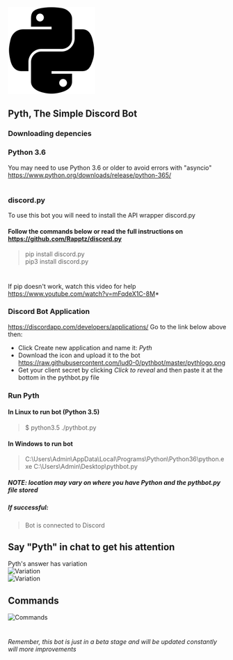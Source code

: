 ![Variation](https://raw.githubusercontent.com/lud0-0/pythbot/master/pythlogo.png)
## Pyth, The Simple Discord Bot  
### Downloading depencies
### Python 3.6 
You may need to use Python 3.6 or older to avoid errors with "asyncio"
https://www.python.org/downloads/release/python-365/
#
### discord.py
To use this bot you will need to install the API wrapper discord.py  
#### Follow the commands below or read the full instructions on https://github.com/Rapptz/discord.py  
> pip install discord.py  
> pip3 install discord.py  
#
If pip doesn't work, watch this video for help https://www.youtube.com/watch?v=mFqdeX1C-8M*
### Discord Bot Application
https://discordapp.com/developers/applications/
Go to the link below above then:  
*  Click Create new application and name it: *Pyth*  
*  Download the icon and upload it to the bot https://raw.githubusercontent.com/lud0-0/pythbot/master/pythlogo.png
*  Get your client secret by clicking *Click to reveal* and then paste it at the bottom in the pythbot.py file 
### Run Pyth 
#### In Linux to run bot (Python 3.5)
> $ python3.5 ./pythbot.py
#### In Windows to run bot 
> C:\Users\Admin\AppData\Local\Programs\Python\Python36\python.exe C:\Users\Admin\Desktop\pythbot.py  
##### NOTE: location may vary on where you have Python and the pythbot.py file stored
##### If successful:  
> Bot is connected to Discord
###
##  
##  
## Say "Pyth" in chat to get his attention
Pyth's answer has variation  
![Variation](https://raw.githubusercontent.com/ludzero/pythbot1/master/vary1.png)  
![Variation](https://raw.githubusercontent.com/ludzero/pythbot1/master/vary2.jpg)
## Commands
![Commands](https://raw.githubusercontent.com/ludzero/pythbot1/master/commandspyth.PNG)
#
#
*Remember, this bot is just in a beta stage and will be updated constantly will more improvements*
